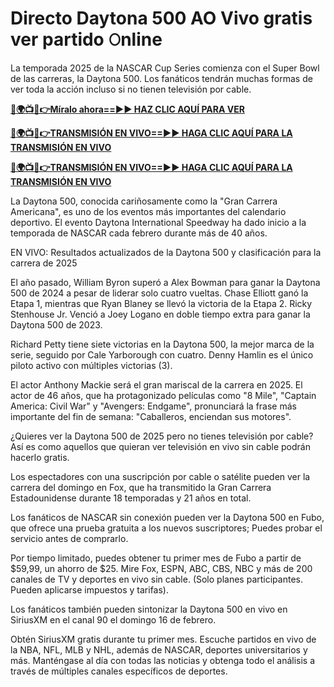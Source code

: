 # Directo Daytona 500 AO Vivo gratis ver partido 𝙾nline

La temporada 2025 de la NASCAR Cup Series comienza con el Super Bowl de las carreras, la Daytona 500. Los fanáticos tendrán muchas formas de ver toda la acción incluso si no tienen televisión por cable.

**[🔴🌍📺📱👉Míralo ahora==►► HAZ CLIC AQUÍ PARA VER](https://tinyurl.com/3f57ttv2)**

**[🔴🌍📺📱👉TRANSMISIÓN EN VIVO==►► HAGA CLIC AQUÍ PARA LA TRANSMISIÓN EN VIVO](https://tinyurl.com/3f57ttv2)**

**[🔴🌍📺📱👉TRANSMISIÓN EN VIVO==►► HAGA CLIC AQUÍ PARA LA TRANSMISIÓN EN VIVO](https://tinyurl.com/3f57ttv2)**

La Daytona 500, conocida cariñosamente como la "Gran Carrera Americana", es uno de los eventos más importantes del calendario deportivo. El evento Daytona International Speedway ha dado inicio a la temporada de NASCAR cada febrero durante más de 40 años.

EN VIVO: Resultados actualizados de la Daytona 500 y clasificación para la carrera de 2025

El año pasado, William Byron superó a Alex Bowman para ganar la Daytona 500 de 2024 a pesar de liderar solo cuatro vueltas. Chase Elliott ganó la Etapa 1, mientras que Ryan Blaney se llevó la victoria de la Etapa 2. Ricky Stenhouse Jr. Venció a Joey Logano en doble tiempo extra para ganar la Daytona 500 de 2023.

Richard Petty tiene siete victorias en la Daytona 500, la mejor marca de la serie, seguido por Cale Yarborough con cuatro. Denny Hamlin es el único piloto activo con múltiples victorias (3).

El actor Anthony Mackie será el gran mariscal de la carrera en 2025. El actor de 46 años, que ha protagonizado películas como "8 Mile", "Captain America: Civil War" y "Avengers: Endgame", pronunciará la frase más importante del fin de semana: "Caballeros, enciendan sus motores".

¿Quieres ver la Daytona 500 de 2025 pero no tienes televisión por cable? Así es como aquellos que quieran ver televisión en vivo sin cable podrán hacerlo gratis.

Los espectadores con una suscripción por cable o satélite pueden ver la carrera del domingo en Fox, que ha transmitido la Gran Carrera Estadounidense durante 18 temporadas y 21 años en total.

Los fanáticos de NASCAR sin conexión pueden ver la Daytona 500 en Fubo, que ofrece una prueba gratuita a los nuevos suscriptores; Puedes probar el servicio antes de comprarlo.

Por tiempo limitado, puedes obtener tu primer mes de Fubo a partir de $59,99, un ahorro de $25. Mire Fox, ESPN, ABC, CBS, NBC y más de 200 canales de TV y deportes en vivo sin cable. (Solo planes participantes. Pueden aplicarse impuestos y tarifas).

Los fanáticos también pueden sintonizar la Daytona 500 en vivo en SiriusXM en el canal 90 el domingo 16 de febrero.

Obtén SiriusXM gratis durante tu primer mes. Escuche partidos en vivo de la NBA, NFL, MLB y NHL, además de NASCAR, deportes universitarios y más. Manténgase al día con todas las noticias y obtenga todo el análisis a través de múltiples canales específicos de deportes.
